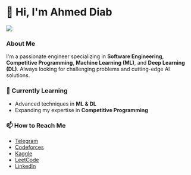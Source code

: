 # 👋 Hi, I'm Ahmed Diab

![](https://www.python.org/static/img/python-logo.png)

### About Me
I'm a passionate engineer specializing in **Software Engineering**, **Competitive Programming**, **Machine Learning (ML)**, and **Deep Learning (DL)**. Always looking for challenging problems and cutting-edge AI solutions.

### 🌱 Currently Learning
- Advanced techniques in **ML & DL**
- Expanding my expertise in **Competitive Programming**

### 📫 How to Reach Me
- [Telegram](https://t.me/AhmedDi6b)
- [Codeforces](https://codeforces.com/profile/shhth0034)
- [Kaggle](https://www.kaggle.com/codecaoch)
- [LeetCode](https://leetcode.com/u/f9QcZm2R1P/)
- [LinkedIn](https://linkedin.com/in/eng-ahmed-diab-3b0631245)


<!---
ahmeddiab1234/ahmeddiab1234 is a ✨ special ✨ repository because its `README.md` (this file) appears on your GitHub profile.
You can click the Preview link to take a look at your changes.
--->
